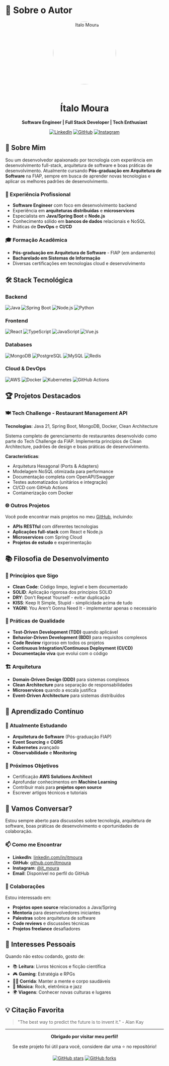 # 👤 Sobre o Autor

<div align="center">
  <img src="https://avatars.githubusercontent.com/u/12284353?v=4" alt="Ítalo Moura" width="200" style="border-radius: 50%; margin-bottom: 20px;">
  
  # Ítalo Moura
  
  **Software Engineer | Full Stack Developer | Tech Enthusiast**
  
  [![LinkedIn](https://img.shields.io/badge/LinkedIn-0077B5?style=for-the-badge&logo=linkedin&logoColor=white)](https://www.linkedin.com/in/itmoura/)
  [![GitHub](https://img.shields.io/badge/GitHub-100000?style=for-the-badge&logo=github&logoColor=white)](https://github.com/itmoura)
  [![Instagram](https://img.shields.io/badge/Instagram-E4405F?style=for-the-badge&logo=instagram&logoColor=white)](https://www.instagram.com/it_moura/)
</div>

## 🚀 Sobre Mim

Sou um desenvolvedor apaixonado por tecnologia com experiência em desenvolvimento full-stack, arquitetura de software e boas práticas de desenvolvimento. Atualmente cursando **Pós-graduação em Arquitetura de Software** na FIAP, sempre em busca de aprender novas tecnologias e aplicar os melhores padrões de desenvolvimento.

### 💼 Experiência Profissional

- **Software Engineer** com foco em desenvolvimento backend
- Experiência em **arquiteturas distribuídas** e **microservices**
- Especialista em **Java/Spring Boot** e **Node.js**
- Conhecimento sólido em **bancos de dados** relacionais e NoSQL
- Práticas de **DevOps** e **CI/CD**

### 🎓 Formação Acadêmica

- **Pós-graduação em Arquitetura de Software** - FIAP (em andamento)
- **Bacharelado em Sistemas de Informação**
- Diversas certificações em tecnologias cloud e desenvolvimento

## 🛠️ Stack Tecnológica

### Backend
![Java](https://img.shields.io/badge/Java-ED8B00?style=flat-square&logo=openjdk&logoColor=white)
![Spring Boot](https://img.shields.io/badge/Spring_Boot-6DB33F?style=flat-square&logo=spring-boot&logoColor=white)
![Node.js](https://img.shields.io/badge/Node.js-43853D?style=flat-square&logo=node.js&logoColor=white)
![Python](https://img.shields.io/badge/Python-3776AB?style=flat-square&logo=python&logoColor=white)

### Frontend
![React](https://img.shields.io/badge/React-20232A?style=flat-square&logo=react&logoColor=61DAFB)
![TypeScript](https://img.shields.io/badge/TypeScript-007ACC?style=flat-square&logo=typescript&logoColor=white)
![JavaScript](https://img.shields.io/badge/JavaScript-F7DF1E?style=flat-square&logo=javascript&logoColor=black)
![Vue.js](https://img.shields.io/badge/Vue.js-35495E?style=flat-square&logo=vue.js&logoColor=4FC08D)

### Databases
![MongoDB](https://img.shields.io/badge/MongoDB-4EA94B?style=flat-square&logo=mongodb&logoColor=white)
![PostgreSQL](https://img.shields.io/badge/PostgreSQL-316192?style=flat-square&logo=postgresql&logoColor=white)
![MySQL](https://img.shields.io/badge/MySQL-00000F?style=flat-square&logo=mysql&logoColor=white)
![Redis](https://img.shields.io/badge/Redis-DC382D?style=flat-square&logo=redis&logoColor=white)

### Cloud & DevOps
![AWS](https://img.shields.io/badge/AWS-232F3E?style=flat-square&logo=amazon-aws&logoColor=white)
![Docker](https://img.shields.io/badge/Docker-2496ED?style=flat-square&logo=docker&logoColor=white)
![Kubernetes](https://img.shields.io/badge/Kubernetes-326CE5?style=flat-square&logo=kubernetes&logoColor=white)
![GitHub Actions](https://img.shields.io/badge/GitHub_Actions-2088FF?style=flat-square&logo=github-actions&logoColor=white)

## 🏆 Projetos Destacados

### 🍽️ Tech Challenge - Restaurant Management API
**Tecnologias**: Java 21, Spring Boot, MongoDB, Docker, Clean Architecture

Sistema completo de gerenciamento de restaurantes desenvolvido como parte do Tech Challenge da FIAP. Implementa princípios de Clean Architecture, padrões de design e boas práticas de desenvolvimento.

**Características**:
- Arquitetura Hexagonal (Ports & Adapters)
- Modelagem NoSQL otimizada para performance
- Documentação completa com OpenAPI/Swagger
- Testes automatizados (unitários e integração)
- CI/CD com GitHub Actions
- Containerização com Docker

### 🌐 Outros Projetos

Você pode encontrar mais projetos no meu [GitHub](https://github.com/itmoura), incluindo:

- **APIs RESTful** com diferentes tecnologias
- **Aplicações full-stack** com React e Node.js
- **Microservices** com Spring Cloud
- **Projetos de estudo** e experimentação

## 📚 Filosofia de Desenvolvimento

### 🎯 Princípios que Sigo

- **Clean Code**: Código limpo, legível e bem documentado
- **SOLID**: Aplicação rigorosa dos princípios SOLID
- **DRY**: Don't Repeat Yourself - evitar duplicação
- **KISS**: Keep It Simple, Stupid - simplicidade acima de tudo
- **YAGNI**: You Aren't Gonna Need It - implementar apenas o necessário

### 🧪 Práticas de Qualidade

- **Test-Driven Development (TDD)** quando aplicável
- **Behavior-Driven Development (BDD)** para requisitos complexos
- **Code Review** rigoroso em todos os projetos
- **Continuous Integration/Continuous Deployment (CI/CD)**
- **Documentação viva** que evolui com o código

### 🏗️ Arquitetura

- **Domain-Driven Design (DDD)** para sistemas complexos
- **Clean Architecture** para separação de responsabilidades
- **Microservices** quando a escala justifica
- **Event-Driven Architecture** para sistemas distribuídos

## 🌱 Aprendizado Contínuo

### 📖 Atualmente Estudando

- **Arquitetura de Software** (Pós-graduação FIAP)
- **Event Sourcing** e **CQRS**
- **Kubernetes** avançado
- **Observabilidade** e **Monitoring**

### 🎯 Próximos Objetivos

- Certificação **AWS Solutions Architect**
- Aprofundar conhecimentos em **Machine Learning**
- Contribuir mais para **projetos open source**
- Escrever artigos técnicos e tutoriais

## 💬 Vamos Conversar?

Estou sempre aberto para discussões sobre tecnologia, arquitetura de software, boas práticas de desenvolvimento e oportunidades de colaboração.

### 📫 Como me Encontrar

- **LinkedIn**: [linkedin.com/in/itmoura](https://www.linkedin.com/in/itmoura/)
- **GitHub**: [github.com/itmoura](https://github.com/itmoura)
- **Instagram**: [@it_moura](https://www.instagram.com/it_moura/)
- **Email**: Disponível no perfil do GitHub

### 🤝 Colaborações

Estou interessado em:

- **Projetos open source** relacionados a Java/Spring
- **Mentoria** para desenvolvedores iniciantes
- **Palestras** sobre arquitetura de software
- **Code reviews** e discussões técnicas
- **Projetos freelance** desafiadores

## 🎨 Interesses Pessoais

Quando não estou codando, gosto de:

- 📚 **Leitura**: Livros técnicos e ficção científica
- 🎮 **Gaming**: Estratégia e RPGs
- 🏃‍♂️ **Corrida**: Manter a mente e corpo saudáveis
- 🎵 **Música**: Rock, eletrônica e jazz
- 🌍 **Viagens**: Conhecer novas culturas e lugares

## 💡 Citação Favorita

> "The best way to predict the future is to invent it." - Alan Kay

---

<div align="center">
  <p><strong>Obrigado por visitar meu perfil!</strong></p>
  <p>Se este projeto foi útil para você, considere dar uma ⭐ no repositório!</p>
  
  [![GitHub stars](https://img.shields.io/github/stars/itmoura/fiap-tech-challenge-restaurants?style=social)](https://github.com/itmoura/fiap-tech-challenge-restaurants)
  [![GitHub forks](https://img.shields.io/github/forks/itmoura/fiap-tech-challenge-restaurants?style=social)](https://github.com/itmoura/fiap-tech-challenge-restaurants)
</div>
